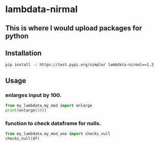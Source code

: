 # lambdata-nirmal

## This is where I would upload packages for python

## Installation
```sh
pip install -i https://test.pypi.org/simple/ lambdata-nirmal==1.3
```



## Usage

### enlarges input by 100.
```py
from my_lambdata.my_mod import enlarge
print(enlarge(10))
```

### function to check dataframe for nulls.
```py
from my_lambdata.my_mod_one import checks_null
checks_null(df)
```
